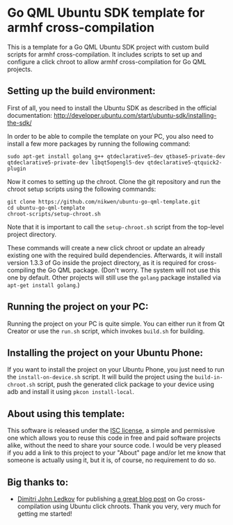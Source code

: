 Go QML Ubuntu SDK template for armhf cross-compilation
======================================================

This is a template for a Go QML Ubuntu SDK project with custom build scripts for armhf cross-compilation.
It includes scripts to set up and configure a click chroot to allow armhf cross-compilation for Go QML projects.

Setting up the build environment:
---------------------------------

First of all, you need to install the Ubuntu SDK as described in the official documentation: http://developer.ubuntu.com/start/ubuntu-sdk/installing-the-sdk/

In order to be able to compile the template on your PC, you also need to install a few more packages by running the following command:

```
sudo apt-get install golang g++ qtdeclarative5-dev qtbase5-private-dev qtdeclarative5-private-dev libqt5opengl5-dev qtdeclarative5-qtquick2-plugin
```

Now it comes to setting up the chroot. Clone the git repository and run the chroot setup scripts using the following commands:

```
git clone https://github.com/nikwen/ubuntu-go-qml-template.git
cd ubuntu-go-qml-template
chroot-scripts/setup-chroot.sh
```

Note that it is important to call the `setup-chroot.sh` script from the top-level project directory.

These commands will create a new click chroot or update an already existing one with the required build dependencies. Afterwards, it will install version 1.3.3 of Go inside the project directory, as it is required for cross-compiling the Go QML package. (Don't worry. The system will not use this one by default. Other projects will still use the `golang` package installed via `apt-get install golang`.)

Running the project on your PC:
-------------------------------

Running the project on your PC is quite simple. You can either run it from Qt Creator or use the `run.sh` script, which invokes `build.sh` for building.

Installing the project on your Ubuntu Phone:
--------------------------------------------

If you want to install the project on your Ubuntu Phone, you just need to run the `install-on-device.sh` script. It will build the project using the `build-in-chroot.sh` script, push the generated click package to your device using adb and install it using `pkcon install-local`.

About using this template:
--------------------------

This software is released under the [ISC license](http://choosealicense.com/licenses/isc/), a simple and permissive one which allows you to reuse this code in free and paid software projects alike, without the need to share your source code.
I would be very pleased if you add a link to this project to your "About" page and/or let me know that someone is actually using it, but it is, of course, no requirement to do so.

Big thanks to:
--------------

 * [Dimitri John Ledkov](https://github.com/xnox "Github profile") for publishing [a great blog post](http://blog.surgut.co.uk/2014/06/cross-compile-go-code-including-cgo.html "cross-compile go code, including cgo") on Go cross-compilation using Ubuntu click chroots. Thank you very, very much for getting me started!
